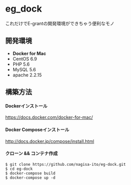 # eg_dock
これだけでE-grantの開発環境ができちゃう便利なモノ

## 開発環境
- **Docker for Mac**
- CentOS 6.9
- PHP 5.6
- MySQL 5.6
- apache 2.2.15

## 構築方法
#### Dockerインストール
https://docs.docker.com/docker-for-mac/

#### Docker Composeインストール
http://docs.docker.jp/compose/install.html

#### クローン && コンテナ作成
```
$ git clone https://github.com/nagisa-ito/eg-dock.git
$ cd eg-dock
$ docker-compose build
$ docker-compose up -d
```
